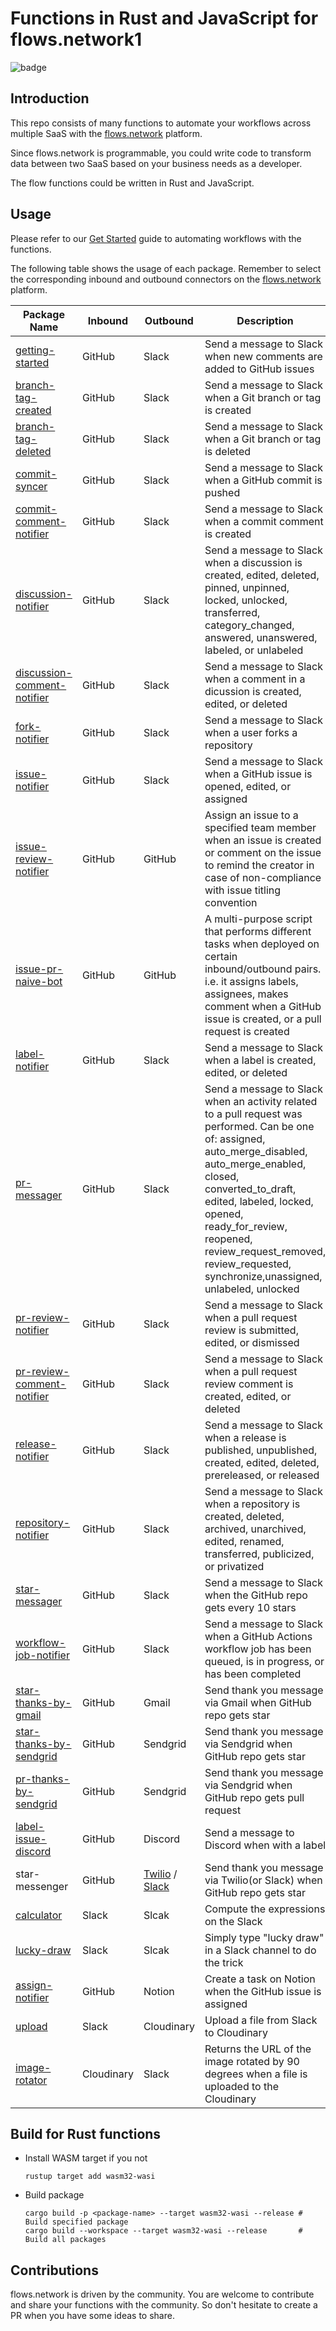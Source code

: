 # Functions in Rust and JavaScript for flows.network1

![badge](https://github.com/second-state/flow-functions/workflows/build/badge.svg?style=flat-square)

## Introduction

This repo consists of many functions to automate your workflows across multiple SaaS with the [flows.network](https://flows.network/) platform. 

Since flows.network is programmable, you could write code to transform data between two SaaS based on your business needs as a developer.

The flow functions could be written in Rust and JavaScript.


## Usage

Please refer to our [Get Started](https://docs.flows.network/docs/category/getting-started) guide to automating workflows with the functions.

The following table shows the usage of each package. Remember to select the corresponding inbound and outbound connectors on the [flows.network](https://flows.network/) platform.

| Package Name                                                             | Inbound | Outbound | Description                                                                                                                                                                                                                                                                                                                        |
|--------------------------------------------------------------------------| ------- | -------- |------------------------------------------------------------------------------------------------------------------------------------------------------------------------------------------------------------------------------------------------------------------------------------------------------------------------------------|
| [getting-started](github/slack/getting-started/)                         | GitHub | Slack | Send a message to Slack when new comments are added to GitHub issues                                                                                                                                                                                                                                                               |
| [branch-tag-created](github/slack/branch-tag-created/)                   | GitHub | Slack | Send a message to Slack when a Git branch or tag is created                                                                                                                                                                                                                                                                        |
| [branch-tag-deleted](github/slack/branch-tag-deleted/)                   | GitHub | Slack | Send a message to Slack when a Git branch or tag is deleted                                                                                                                                                                                                                                                                        |
| [commit-syncer](github/slack/commit-syncer/)                             | GitHub | Slack | Send a message to Slack when a GitHub commit is pushed                                                                                                                                                                                                                                                                             |
| [commit-comment-notifier](github/slack/commit-comment-notifier/)         | GitHub | Slack | Send a message to Slack when a commit comment is created                                                                                                                                                                                                                                                                           |
| [discussion-notifier](github/slack/discussion-notifier/)                 | GitHub | Slack | Send a message to Slack when a discussion is created, edited, deleted, pinned, unpinned, locked, unlocked, transferred, category_changed, answered, unanswered, labeled, or unlabeled                                                                                                                                              |
| [discussion-comment-notifier](github/slack/discussion-comment-notifier/) | GitHub | Slack | Send a message to Slack when a comment in a dicussion is created, edited, or deleted                                                                                                                                                                                                                                               |
| [fork-notifier](github/slack/fork-notifier/)                             | GitHub | Slack | Send a message to Slack when a user forks a repository                                                                                                                                                                                                                                                                             |
| [issue-notifier](github/slack/issue-notifier/)                           | GitHub | Slack | Send a message to Slack when a GitHub issue is opened, edited, or assigned                                                                                                                                                                                                                                                         |
| [issue-review-notifier](github/github/issue-review-notifier/)            | GitHub | GitHub | Assign an issue to a specified team member when an issue is created or comment on the issue to remind the creator in case of non-compliance with issue titling convention                                                                                                                                                              |
| [issue-pr-naive-bot](github/github/issue-pr-naive-bot/)               | GitHub | GitHub | A multi-purpose script that performs different tasks when deployed on certain inbound/outbound pairs. i.e. it assigns labels, assignees, makes comment when a GitHub issue is created, or a pull request is created                                                                                                                 |
| [label-notifier](github/slack/label-notifier/)                           | GitHub | Slack | Send a message to Slack when a label is created, edited, or deleted                                                                                                                                                                                                                                                                |
| [pr-messager](github/slack/pr-messager/)                                 | GitHub | Slack | Send a message to Slack when an activity related to a pull request was performed. Can be one of: assigned, auto_merge_disabled, auto_merge_enabled, closed, converted_to_draft, edited, labeled, locked, opened, ready_for_review, reopened, review_request_removed, review_requested, synchronize,unassigned, unlabeled, unlocked |
| [pr-review-notifier](github/slack/pr-review-notifier/)                   | GitHub | Slack | Send a message to Slack when a pull request review is submitted, edited, or dismissed                                                                                                                                                                                                                                              |
| [pr-review-comment-notifier](github/slack/pr-review-comment-notifier/)   | GitHub | Slack | Send a message to Slack when a  pull request review comment is created, edited, or deleted                                                                                                                                                                                                                                         |
| [release-notifier](github/slack/release-notifier/)                       | GitHub | Slack | Send a message to Slack when a release is published, unpublished, created, edited, deleted, prereleased, or released                                                                                                                                                                                                               |
| [repository-notifier](github/slack/repository-notifier/)                 | GitHub | Slack | Send a message to Slack when a repository is created, deleted, archived, unarchived, edited, renamed, transferred, publicized, or privatized                                                                                                                                                                                       |
| [star-messager](github/slack/star-messager/)                             | GitHub | Slack | Send a message to Slack when the GitHub repo gets every 10 stars                                                                                                                                                                                                                                                                   |
| [workflow-job-notifier](github/slack/workflow-job-notifier/)             | GitHub | Slack | Send a message to Slack when a GitHub Actions workflow job has been queued, is in progress, or has been completed                                                                                                                                                                                                                  |
| [star-thanks-by-gmail](github/gmail/star-thanks-by-gmail/)               | GitHub | Gmail | Send thank you message via Gmail when GitHub repo gets star                                                                                                                                                                                                                                                                        |
| [star-thanks-by-sendgrid](github/sendgrid/star-thanks-by-sendgrid/)      | GitHub | Sendgrid | Send thank you message via Sendgrid when GitHub repo gets star                                                                                                                                                                                                                                                                     |
| [pr-thanks-by-sendgrid](github/sendgrid/pr-thanks-by-sendgrid/)      | GitHub | Sendgrid | Send thank you message via Sendgrid when GitHub repo gets pull request                                                                                                                                                                                                                                                             |
| [label-issue-discord](github/discord/issue-to-discord/)                  | GitHub | Discord | Send a message to Discord when  with a label                                                                                                                                                                                                                                                                                       |
| star-messenger                                                           | GitHub | [Twilio](github/twilio/star-messenger/) / [Slack](github/slack/star-messager/) | Send thank you message via Twilio(or Slack) when GitHub repo gets star                                                                                                                                                                                                                                                             |
| [calculator](slack/slack/calculator/)                                    | Slack | Slcak | Compute the expressions on the Slack                                                                                                                                                                                                                                                                                               |
| [lucky-draw](slack/slack/lucky-draw/)                                    | Slack | Slcak | Simply type "lucky draw" in a Slack channel to do the trick                                                                                                                                                                                                                                                                        |
| [assign-notifier](github/notion/assign-notifier/)                        | GitHub | Notion | Create a task on Notion when the GitHub issue is assigned                                                                                                                                                                                                                                                                          |
| [upload](slack/cloudinary/upload/)                                       | Slack | Cloudinary | Upload a file from Slack to Cloudinary                                                                                                                                                                                                                                                                                             |
| [image-rotator](cloudinary/slack/image-rotator/)                         | Cloudinary | Slack | Returns the URL of the image rotated by 90 degrees when a file is uploaded to the Cloudinary                                                                                                                                                                                                                                       |

## Build for Rust functions

* Install WASM target if you not

  ```shell
  rustup target add wasm32-wasi
  ```

* Build package

  ```shell
  cargo build -p <package-name> --target wasm32-wasi --release # Build specified package
  cargo build --workspace --target wasm32-wasi --release       # Build all packages
  ```

## Contributions

flows.network is driven by the community. You are welcome to contribute and share your functions with the community. So don't hesitate to create a PR when you have some ideas to share.
